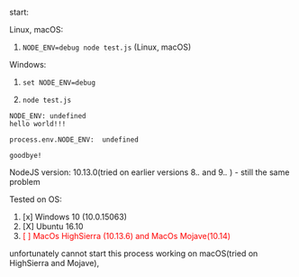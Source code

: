 start: 

Linux, macOS:
1) ```NODE_ENV=debug node test.js``` (Linux, macOS)

Windows:
1) ``` set NODE_ENV=debug ```

2) ```node test.js```



```
NODE_ENV: undefined
hello world!!!

process.env.NODE_ENV:  undefined

goodbye!
```
NodeJS version: 10.13.0(tried on earlier versions 8.*.* and 9.*.* ) - still the same problem

Tested on OS:
1) [x] Windows 10 (10.0.15063) 
2) [X] Ubuntu 16.10
3) <span style="color:red"> [ ] MacOs HighSierra (10.13.6) and MacOs Mojave(10.14)</span>

unfortunately cannot start this process working on macOS(tried on HighSierra and Mojave), 

